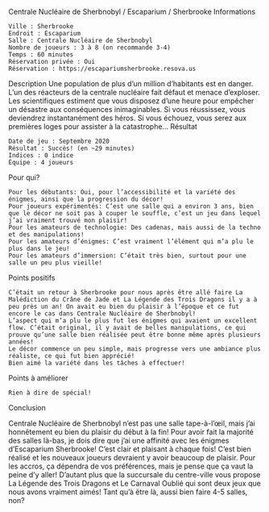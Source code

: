 
Centrale Nucléaire de Sherbnobyl / Escaparium / Sherbrooke
Informations

    Ville : Sherbrooke
    Endroit : Escaparium
    Salle : Centrale Nucléaire de Sherbnobyl
    Nombre de joueurs : 3 à 8 (on recommande 3-4)
    Temps : 60 minutes
    Réservation privée : Oui
    Réservation : https://escapariumsherbrooke.resova.us

 
Description
Une population de plus d’un million d’habitants est en danger. L’un des réacteurs de la centrale nucléaire fait défaut et menace d’exploser. Les scientifiques estiment que vous disposez d’une heure pour empêcher un désastre aux conséquences inimaginables. Si vous réussissez, vous deviendrez instantanément des héros. Si vous échouez, vous serez aux premières loges pour assister à la catastrophe…
Résultat

    Date de jeu : Septembre 2020
    Résultat : Succès! (en ~29 minutes)
    Indices : 0 indice
    Équipe : 4 joueurs

Pour qui?

    Pour les débutants: Oui, pour l’accessibilité et la variété des énigmes, ainsi que la progression du décor!
    Pour joueurs expérimentés: C’est une salle qui a environ 3 ans, bien que le décor ne soit pas à couper le souffle, c’est un jeu dans lequel j’ai vraiment trouvé mon plaisir!
    Pour les amateurs de technologie: Des cadenas, mais aussi de la techno et des manipulations!
    Pour les amateurs d’énigmes: C’est vraiment l’élément qui m’a plu le plus dans le jeu!
    Pour les amateurs d’immersion: C’était très bien, surtout pour une salle un peu plus vieille!

 Points positifs

    C’était un retour à Sherbrooke pour nous après être allé faire La Malédiction du Crâne de Jade et La Légende des Trois Dragons il y a à peu près un an! On avait eu bien du plaisir à l’époque et ce fut encore le cas dans Centrale Nucléaire de Sherbnobyl!
    L’aspect qui m’a plu le plus fut les énigmes qui avaient un excellent flow. C’était original, il y avait de belles manipulations, ce qui prouve qu’une salle bien réalisée peut être bonne même après plusieurs années!
    Le décor commence un peu simple, mais progresse vers une ambiance plus réaliste, ce qui fut bien apprécié!
    Bien aimé la variété dans les tâches à effectuer!

Points à améliorer

    Rien à dire de spécial!

Conclusion

Centrale Nucléaire de Sherbnobyl n’est pas une salle tape-à-l’œil, mais j’ai honnêtement eu bien du plaisir du début à la fin! Pour avoir fait la majorité des salles là-bas, je dois dire que j’ai une affinité avec les énigmes d’Escaparium Sherbrooke! C’est clair et plaisant à chaque fois! C’est bien réalisé et les nouveaux joueurs devraient y avoir beaucoup de plaisir. Pour les accros, ça dépendra de vos préférences, mais je pense que ça vaut la peine d’y aller! D’autant plus que la succursale du centre-ville vous propose La Légende des Trois Dragons et Le Carnaval Oublié qui sont deux jeux que nous avons vraiment aimés! Tant qu’à être là, aussi bien faire 4-5 salles, non?
